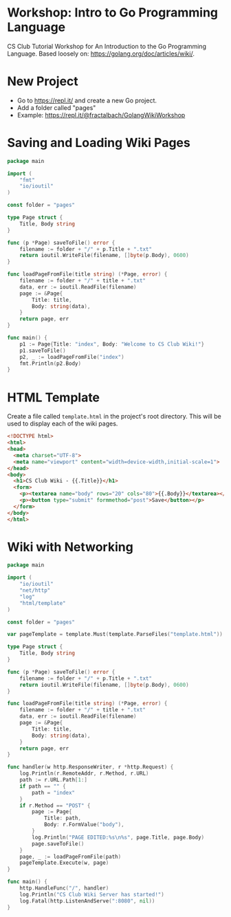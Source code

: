 # Workshop: Intro to Go Programming Language

CS Club Tutorial Workshop for An Introduction to 
the Go Programming Language. 
Based loosely on:
https://golang.org/doc/articles/wiki/.


# New Project 

* Go to https://repl.it/ and create a new Go project.
* Add a folder called "pages"
* Example: https://repl.it/@fractalbach/GolangWikiWorkshop

# Saving and Loading Wiki Pages

```go
package main

import (
    "fmt"
    "io/ioutil"
)

const folder = "pages"

type Page struct {
    Title, Body string
}

func (p *Page) saveToFile() error {
    filename := folder + "/" + p.Title + ".txt"
    return ioutil.WriteFile(filename, []byte(p.Body), 0600)
}

func loadPageFromFile(title string) (*Page, error) {
    filename := folder + "/" + title + ".txt"
    data, err := ioutil.ReadFile(filename)
    page := &Page{
        Title: title, 
        Body: string(data),
    }
    return page, err
}

func main() {
    p1 := Page{Title: "index", Body: "Welcome to CS Club Wiki!"}
    p1.saveToFile()
    p2, _ := loadPageFromFile("index")
    fmt.Println(p2.Body)
}
```



# HTML Template

Create a file called `template.html` in the project's root directory.
This will be used to display each of the wiki pages.
```html
<!DOCTYPE html>
<html>
<head>
  <meta charset="UTF-8">
  <meta name="viewport" content="width=device-width,initial-scale=1">
</head> 
<body>
  <h1>CS Club Wiki - {{.Title}}</h1>
  <form>
    <p><textarea name="body" rows="20" cols="80">{{.Body}}</textarea></p>
    <p><button type="submit" formmethod="post">Save</button></p>
  </form>
</body>
</html>
```

# Wiki with Networking

```go
package main

import (
    "io/ioutil"
    "net/http"
    "log"
    "html/template"
)

const folder = "pages"

var pageTemplate = template.Must(template.ParseFiles("template.html"))

type Page struct {
    Title, Body string
}

func (p *Page) saveToFile() error {
    filename := folder + "/" + p.Title + ".txt"
    return ioutil.WriteFile(filename, []byte(p.Body), 0600)
}

func loadPageFromFile(title string) (*Page, error) {
    filename := folder + "/" + title + ".txt"
    data, err := ioutil.ReadFile(filename)
    page := &Page{
        Title: title, 
        Body: string(data),
    }
    return page, err
}

func handler(w http.ResponseWriter, r *http.Request) {
    log.Println(r.RemoteAddr, r.Method, r.URL)
    path := r.URL.Path[1:]
    if path == "" {
        path = "index"
    }
    if r.Method == "POST" {
        page := Page{
            Title: path,
            Body: r.FormValue("body"),
        }
        log.Println("PAGE EDITED:%s\n%s", page.Title, page.Body)
        page.saveToFile()
    }
    page, _ := loadPageFromFile(path)
    pageTemplate.Execute(w, page)
}

func main() {
    http.HandleFunc("/", handler)
    log.Println("CS Club Wiki Server has started!")
    log.Fatal(http.ListenAndServe(":8080", nil))
}
```


